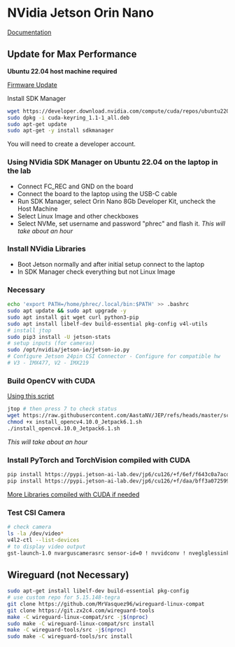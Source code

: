 # NVidia Jetson Orin Nano

[Documentation](https://docs.nvidia.com/jetson/archives/r36.4/DeveloperGuide/index.html)

## Update for Max Performance

**Ubuntu 22.04 host machine required**

[Firmware Update](https://developer.nvidia.com/embedded/learn/get-started-jetson-orin-nano-devkit#firmware)

Install SDK Manager

```bash
wget https://developer.download.nvidia.com/compute/cuda/repos/ubuntu2204/x86_64/cuda-keyring_1.1-1_all.deb
sudo dpkg -i cuda-keyring_1.1-1_all.deb
sudo apt-get update
sudo apt-get -y install sdkmanager
```

You will need to create a developer account.

### Using NVidia SDK Manager on Ubuntu 22.04 on the laptop in the lab

- Connect FC_REC and GND on the board
- Connect the board to the laptop using the USB-C cable
- Run SDK Manager, select Orin Nano 8Gb Developer Kit, uncheck the Host Machine
- Select Linux Image and other checkboxes
- Select NVMe, set username and password "phrec" and flash it.
*This will take about an hour*

### Install NVidia Libraries

- Boot Jetson normally and after initial setup connect to the laptop
- In SDK Manager check everything but not Linux Image

### Necessary

```bash
echo 'export PATH=/home/phrec/.local/bin:$PATH' >> .bashrc
sudo apt update && sudo apt upgrade -y
sudo apt install git wget curl python3-pip
sudo apt install libelf-dev build-essential pkg-config v4l-utils
# install jtop
sudo pip3 install -U jetson-stats
# setup inputs (for cameras)
sudo /opt/nvidia/jetson-io/jetson-io.py
# Configure Jetson 24pin CSI Connector - Configure for compatible hw
# V3 - IMX477, V2 - IMX219
```

### Build OpenCV with CUDA

[Using this script](https://github.com/AastaNV/JEP/blob/master/script/install_opencv4.10.0_Jetpack6.1.sh)

```bash
jtop # then press 7 to check status
wget https://raw.githubusercontent.com/AastaNV/JEP/refs/heads/master/script/install_opencv4.10.0_Jetpack6.1.sh
chmod +x install_opencv4.10.0_Jetpack6.1.sh
./install_opencv4.10.0_Jetpack6.1.sh
```

*This will take about an hour*

### Install PyTorch and TorchVision compiled with CUDA

```bash
pip install https://pypi.jetson-ai-lab.dev/jp6/cu126/+f/6ef/f643c0a7acda9/torch-2.7.0-cp310-cp310-linux_aarch64.whl#sha256=6eff643c0a7acda92734cc798338f733ff35c7df1a4434576f5ff7c66fc97319
pip install https://pypi.jetson-ai-lab.dev/jp6/cu126/+f/daa/bff3a07259968/torchvision-0.22.0-cp310-cp310-linux_aarch64.whl#sha256=daabff3a0725996886b92e4b5dd143f5750ef4b181b5c7d01371a9185e8f0402
```

[More Libraries compiled with CUDA if needed](https://pypi.jetson-ai-lab.dev/jp6/cu126)

### Test CSI Camera

```bash
# check camera
ls -la /dev/video*
v4l2-ctl --list-devices
# to display video output
gst-launch-1.0 nvarguscamerasrc sensor-id=0 ! nvvidconv ! nveglglessink
```

## Wireguard (not Necessary)

```bash
sudo apt-get install libelf-dev build-essential pkg-config
# use custom repo for 5.15.148-tegra
git clone https://github.com/MrVasquez96/wireguard-linux-compat
git clone https://git.zx2c4.com/wireguard-tools
make -C wireguard-linux-compat/src -j$(nproc)
sudo make -C wireguard-linux-compat/src install
make -C wireguard-tools/src -j$(nproc)
sudo make -C wireguard-tools/src install
```
